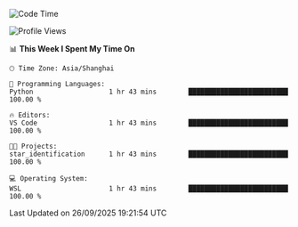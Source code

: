 <!--START_SECTION:waka-->
![Code Time](http://img.shields.io/badge/Code%20Time-3%2C127%20hrs%2039%20mins-blue)

![Profile Views](http://img.shields.io/badge/Profile%20Views-0-blue)

📊 **This Week I Spent My Time On** 

```text
🕑︎ Time Zone: Asia/Shanghai

💬 Programming Languages: 
Python                   1 hr 43 mins        █████████████████████████   100.00 % 

🔥 Editors: 
VS Code                  1 hr 43 mins        █████████████████████████   100.00 % 

🐱‍💻 Projects: 
star_identification      1 hr 43 mins        █████████████████████████   100.00 % 

💻 Operating System: 
WSL                      1 hr 43 mins        █████████████████████████   100.00 % 
```


 Last Updated on 26/09/2025 19:21:54 UTC
<!--END_SECTION:waka-->
